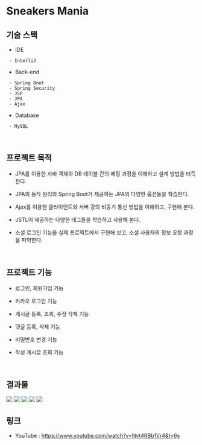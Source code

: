 # Sneakers Mania

## 기술 스택
* IDE
```
 - IntelliJ
```
* Back-end
```
 - Spring Boot
 - Spring Security
 - JSP
 - JPA
 - Ajax
```
* Database
```
 - MySQL
```
</br>

## 프로젝트 목적
* JPA를 이용한 자바 객체와 DB 테이블 간의 매핑 과정을 이해하고 설계 방법을 터득한다.

* JPA의 동작 원리와 Spring Boot가 제공하는 JPA의 다양한 옵션들을 학습한다.

* Ajax를 이용한 클라이언트와 서버 강의 비동기 통신 방법을 이해하고, 구현해 본다.

* JSTL이 제공하는 다양한 태그들을 학습하고 사용해 본다.

* 소셜 로그인 기능을 실제 프로젝트에서 구현해 보고, 소셜 사용자의 정보 요청 과정을 파악한다.
</br>

## 프로젝트 기능
* 로그인, 회원가입 기능

* 카카오 로그인 기능

* 게시글 등록, 조회, 수정 삭제 기능

* 댓글 등록, 삭제 기능

* 비밀번호 변경 기능

* 작성 게시글 조회 기능
</br>

## 결과물
<img src="https://user-images.githubusercontent.com/61148914/144741522-83c7253d-8f47-47d2-847f-1dd133b837d3.png" style="zoom:100%;">

<img src="https://user-images.githubusercontent.com/61148914/144741560-dd631678-0775-4a41-8ee9-d07f32b551f0.png" style="zoom:100%;">

<img src="https://user-images.githubusercontent.com/61148914/144741569-6da5da57-0f2d-47df-8ade-d436def5e52e.png" style="zoom:100%;">

<img src="https://user-images.githubusercontent.com/61148914/144741575-ad29b290-4d6f-4ad1-9919-b98e7c4655fe.png" style="zoom:100%;">

<img src="https://user-images.githubusercontent.com/61148914/144741583-bdea2172-e578-4442-ab13-8e68e0c3cf15.png" style="zoom:100%;">
</br>

## 링크
* YouTube : https://www.youtube.com/watch?v=Nvt4RBb1Vr4&t=6s
